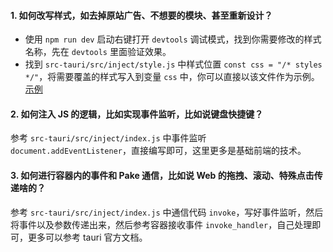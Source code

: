 #### 1. 如何改写样式，如去掉原站广告、不想要的模块、甚至重新设计？

- 使用 `npm run dev` 启动右键打开 `devtools` 调试模式，找到你需要修改的样式名称，先在 `devtools` 里面验证效果。
- 找到 `src-tauri/src/inject/style.js` 中样式位置 `const css = "/* styles */"`，将需要覆盖的样式写入到变量 `css` 中，你可以直接以该文件作为示例。
[示例](https://github.com/tw93/Pake/blob/master/src-tauri/src/inject/style.js)

#### 2. 如何注入 JS 的逻辑，比如实现事件监听，比如说键盘快捷键？

参考 `src-tauri/src/inject/index.js` 中事件监听 `document.addEventListener`，直接编写即可，这里更多是基础前端的技术。

#### 3. 如何进行容器内的事件和 Pake 通信，比如说 Web 的拖拽、滚动、特殊点击传递啥的？

参考 `src-tauri/src/inject/index.js` 中通信代码 `invoke`，写好事件监听，然后将事件以及参数传递出来，然后参考容器接收事件 `invoke_handler`，自己处理即可，更多可以参考 tauri 官方文档。